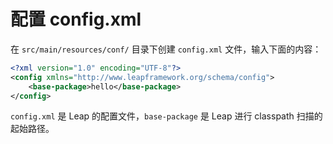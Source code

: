 # 配置 config.xml

在 `src/main/resources/conf/` 目录下创建 `config.xml` 文件，输入下面的内容：

```xml
<?xml version="1.0" encoding="UTF-8"?>
<config xmlns="http://www.leapframework.org/schema/config">
    <base-package>hello</base-package>
</config>
```

`config.xml` 是 Leap 的配置文件，`base-package` 是 Leap 进行 classpath 扫描的起始路径。


